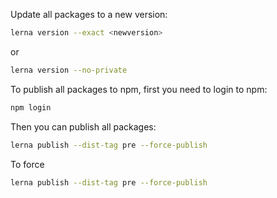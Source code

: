 Update all packages to a new version:

```bash
lerna version --exact <newversion>
```

or

```bash
lerna version --no-private
```

To publish all packages to npm, first you need to login to npm:

```bash
npm login
```

Then you can publish all packages:

```bash
lerna publish --dist-tag pre --force-publish
```

To force

```bash
lerna publish --dist-tag pre --force-publish
```
